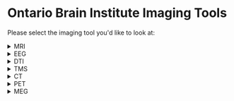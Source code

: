 # Ontario Brain Institute Imaging Tools

Please select the imaging tool you'd like to look at:

    
    
<details>
<summary>MRI</summary> 
    &nbsp  
    <blockquote><details><summary> Data Collection Pipelines</summary>
MRI data is collected and processed in the MRI scanner before undergoing data curation.
</details></blockquote>

<blockquote><details><summary> Data Curation and Processing Pipelines</summary>
&nbsp 
    
| Tool/Pipeline | Description | Requirements | Compute Location | Research Area(s) |
| ---------------- | ----------- | --------------------------- | ----------- | ---------|
| Naming convention pipeline | Pipeline that re-names data to be more easily processed on SPReD.<details><summary>License</summary>Creative Commons Attribution 3.0</details> | N/A | [Brain-CODE](https://www.braincode.ca/) | Cerebral Palsy, Depression, Epilepsy, Neurodegeneration, Neurodevelopment |
| Scan Aquisition Pipeline | Pipeline that checks to see if there's a scan acquisition protocol which outlines specific criteria for scans.<details><summary>License</summary>Creative Commons Attribution 3.0</details> | N/A |[Brain-CODE](https://www.braincode.ca/) | Cerebral Palsy, Depression, Epilepsy, Neurodegeneration, Neurodevelopment |
| [fBIRN](https://www.nitrc.org/projects/fbirn/) | Quality control for any changes in function in fMRI. Stores data in HTML file. Used for non-human/phantom data. <details><summary>License</summary>BSD and BIRN</details> | N/A | At the lab | Cerebral Palsy, Depression, Epilepsy, Neurodegeneration, Neurodevelopment |
| [MRIQC](https://github.com/nipreps/mriqc/tree/c57059ee82c2bf07d188dbb588407a41116a1a61) | Program run on human brain scans and structural scans to provide summary variables. Is used to track outliers and indicate any potential problems in MRI function. Stores data in sessions on SPReD. Designed originally to handle large datasets.<details><summary>License</summary>3-clause BSD</details> <details><summary>Tool Citation(s) </summary>    Esteban O, Birman D, Schaer M, Koyejo OO, Poldrack RA, Gorgolewski KJ; MRIQC: Advancing the Automatic Prediction of Image Quality in MRI from Unseen Sites; PLOS ONE 12(9):e0184661; doi:[10.1371/journal.pone.0184661](https://journals.plos.org/plosone/article?id=10.1371/journal.pone.0184661).</details> <details><summary>Relevant Publications</summary>[Esteban et al., 2017](https://doi.org/10.1101/216671), [Esteban et al.,2018](https://doi.org/10.1007/978-3-030-01364-6_21), [Sánchez et al., 2021]( https://doi.org/10.1101/2021.02.01.428681), [Provins et al., 2022](https://doi.org/10.31219/osf.io/8mcyz), [Reguig et al., 2022](https://doi.org/10.48550/arXiv.2205.15898)</details> | Large size CPU, ~1 GB of memory/task |  &emsp;&emsp;&emsp;&emsp; [Brain-CODE](https://www.braincode.ca/) &nbsp;&nbsp;&nbsp;&nbsp;&nbsp;&nbsp;&nbsp;&nbsp;&nbsp;&nbsp;&nbsp;&nbsp;&nbsp;&nbsp;&nbsp;&nbsp; | Depression, Neurodegeneration |
| [ANT](http://stnava.github.io/ANTs/) | Pipeline for registration to a template image (normalization). <details><summary>License</summary>Apache Version 2.0 </details> <details><summary>Tool Citation(s) </summary>Tustison, N. J., Cook, P. A., Klein, A., Song, G., Das, S. R., Duda, J. T., Kandel, B. M., van Strien, N., Stone, J. R., Gee, J. C., &amp; Avants, B. B. (2014). Large-scale evaluation of ants and freesurfer cortical thickness measurements. NeuroImage, 99, 166–179. [https://doi.org/10.1016/j.neuroimage.2014.05.044](https://www.sciencedirect.com/science/article/pii/S1053811914004091?via%3Dihub) </details> <details><summary>Relevant Publications</summary>[Walimuni et al., 2011](https://doi.org/10.1016/j.compbiomed.2010.10.009), [Sanchez et al., 2012]( https://doi.org/10.1080/87565641.2012.688900), [Hart et al., 2017](https://doi.org/10.1016/j.nicl.2017.04.026), [Wang et al., 2017]( https://www.frontiersin.org/articles/10.3389/fninf.2017.00017), [Birchfield et al., 2022](https://doi.org/10.48550/arXiv.2204.03576) </details> | N/A | [Brain-CODE](https://www.braincode.ca/) | Depression, Neurodegeneration |
| [Free Surfer - recon-all function](https://surfer.nmr.mgh.harvard.edu/fswiki/recon-all) | Function that conduct measurements of volumetric/thickness in all brain regions and looks at volume of grey matter, white matter, CSF in the brain. Takes 20 minutes per session. All results stored in session. <details><summary>License</summary>GNU General Public License Version 2.0 </details> <details><summary>Tool Citation(s) </summary> Citation will depend on what the recon-all function was used for. Citation information can be found [here](https://surfer.nmr.mgh.harvard.edu/fswiki/FreeSurferMethodsCitation).</details> <details><summary>Relevant Publications</summary> [Keller et al., 2012](https://doi.org/10.1007/s12021-012-9147-0), [Ellis et al., 2016](https://doi.org/10.1186/s13742-016-0147-0-o), [Muschelli et al., 2018](https://doi.org/10.12688/f1000research.14361.1), [Wu et al., 2018](https://doi.org/10.1002/hbm.24213), [Hou et al., 2020](https://doi.org/10.1371/journal.pone.0230754) </details>| Linux/OSX Operating Systems, 2GHz or faster processor, >4GB RAM, 3D Graphics Card with accelerated OpenGL drivers  | Frontenac | Depression, Neurodegeneration |
| Scan Rating Service with notification | Service which notifies researcher to rate the scan. Once done for each scan, a report is generated with the ratings of all scans. All metadata is compared against a set of known parameters and deviations are flagged. <details><summary>License</summary>Creative Commons Attribution 3.0</details> | N/A | [Brain-CODE](https://www.braincode.ca/) | Depression, Neurodegeneration |
| [OPPNI Pipeline](https://github.com/strotherlab/oppni) | Pipeline used for fMRI pre-processing. <details><summary>License</summary>GNU General Public License Version 3.0</details> <details><summary>Tool Citation(s) </summary> Strother SC, Anderson J, Hansen LK, Kjems U, Kustra R et al. (2002): The Quantitative Evaluation of Functional Neuroimaging Experiments: The NPAIRS Data Analysis Framework. NeuroImage 15:747–771 </details> <details><summary> Relevant Publications</summary>[Strother et al., 2002](https://doi.org/10.1006/nimg.2001.1034), [Karimpoor et al., 2017](https://www.frontiersin.org/articles/10.3389/fnhum.2017.00496), [Karimpoor et al., 2018](https://www.frontiersin.org/articles/10.3389/fnhum.2018.00030), [Theyers et al., 2021](https://www.frontiersin.org/articles/10.3389/fpsyt.2021.617997)</details> | Large size CPU | Frontenac | Depression, Neurodegeneration |
| [Freesurfer](https://surfer.nmr.mgh.harvard.edu/fswiki/FreeSurferBeginnersGuide) | Set of software tools for study of cortical and subcortical anatomy. Similar function to CIVET. <details><summary>License</summary>[Software License](https://surfer.nmr.mgh.harvard.edu/fswiki/FreeSurferSoftwareLicense)</details><details><summary>Tool Citation(s)</summary>Citation will depend on what the recon-all function was used for. Citation information can be found [here](https://surfer.nmr.mgh.harvard.edu/fswiki/FreeSurferMethodsCitation).</details><details><summary>Relevant Publications</summary>[Tae et al., 2008](https://doi.org/10.1007/s00234-008-0383-9), [Fischl, 2012](https://doi.org/10.1016/j.neuroimage.2012.01.021), [Gronenschild et al., 2012](https://doi.org/10.1371/journal.pone.0038234), [Wisse et al., 2014](https://www.frontiersin.org/articles/10.3389/fnagi.2014.00261)</details>| Linux/OSX Operating Systems, 2GHz or faster processor, >4GB RAM, 3D Graphics Card with accelerated OpenGL drivers | At the lab | Depression, Neurodevelopment |    
| [ICN](https://www.nitrc.org/projects/icn_atlas/) | Software that uses fMRI data to create a functional network. Was used by CAN-BIND researchers to isolates 10 different networks. <details><summary>License</summary>Creative Commons Attribution 4.0</details> <details><summary>Tool Citation(s) </summary> Kozák, L. R., van Graan, L. A., Chaudhary, U. J., Szabó, Á. G., &amp; Lemieux, L. (2017). ICN_Atlas: Automated description and quantification of functional MRI activation patterns in the framework of Intrinsic Connectivity Networks. NeuroImage, 163, 319–341. [https://doi.org/10.1016/j.neuroimage.2017.09.014](https://doi.org/10.1016/j.neuroimage.2017.09.014) </details> <details><summary>Relevant Publications</summary> [Bushov et al., 2020](https://doi.org/10.1016/j.procs.2020.02.121), [Bukhari-Parlakturk et al., 2021](https://doi.org/10.1101/2021.05.14.21257239), [Marstaller et al., 2021](https://doi.org/10.1002/hbm.25199), [Vaudano et al., 2021](https://doi.org/10.1007/s10548-021-00857-x), [Elin et al., 2022](https://doi.org/10.3389/fnhum.2022.791577) </details> | N/A | At the lab | Depression |
| [MIST Atlas](https://simexp.github.io/multiscale_dashboard/index.html) | Atlas that contains parcellation of MRI images. <details><summary>License</summary> atlas can be accessed on neurovalt, which has an MIT License</details> <details><summary>Tool Citation(s) </summary> Urchs, Sebastian; Armoza, Jonathan; Benhajali, Yassine; St-Aubin, Jolène; Orban, Pierre; Bellec, Pierre (2017): MIST: A multi-resolution parcellation of functional networks. figshare. Dataset. https://doi.org/10.6084/m9.figshare.5633638.v1  </details> <details><summary>Relevant Publications</summary>[Combrisson et al., 2019](https://www.frontiersin.org/articles/10.3389/fninf.2019.00014), [Urchs et al., 2019](https://doi.org/10.12688/mniopenres.12767.2), [Dadi et al., 2020](https://doi.org/10.1016/j.neuroimage.2020.117126), [Spisak et al., 2020](https://doi.org/10.1038/s41467-019-13785-z), [Nogovitsyn et al., 2022](https://www.sciencedirect.com/science/article/abs/pii/S0920996421005259)</details> | N/A | At the lab | Depression | 
| EPInorm | **seems to be an approach rather than a software/tool** Tool used for spatial normalization on both the resting state and task fMRI data <details><summary>License</summary></details> <details><summary>Tool Citation(s) </summary>  </details> <details><summary>Relevant Publications</summary> </details> | N/A | At the lab | Depression |
| [afni_refacer](https://github.com/PennLINC/afni_refacer) | MRI Defacing tool that uses a pre-defined mask aligned using AFNI 3dAllineate and an MNI template. <details><summary>License</summary>MIT License</details> <details><summary>Tool Citation(s) </summary> Cox RW. AFNI: Software for analysis and visualization of functional magnetic resonance neuroimages. Comput Biomed Res. (1996) 29:162–173. </details> <details><summary>Relevant Publications</summary>[Cox, 1996](https://doi.org/10.1006/cbmr.1996.0014), [Gießler et al., 2021](https://doi.org/10.1515/cdbme-2021-1028), [Theyers et al., 2021](https://www.frontiersin.org/articles/10.3389/fpsyt.2021.617997), [Rubbert et al., 2022](https://doi.org/10.1186/s13244-022-01195-7)</details> | N/A | At the lab | Depression |   
| [deepdefacer](https://pypi.org/project/deepdefacer/) | MRI Defacing tool that utilizes a pre=defined model of facial probabilities to calculate the probabilities of facial features within a region. These probabilities are then used to create a binary mask that is used to remove facial features. <details><summary>License</summary>MIT License</details> <details><summary>Tool Citation(s) </summary> Khazane A, Hoachuck J, Gorgolewski KJ, Poldrack RA. DeepDefacer: automatic removal of facial features from MR scans via U-net image segmentation. arXiv. (2019). </details> <details><summary>Relevant Publications</summary> [Gießler et al., 2021](https://doi.org/10.1515/cdbme-2021-1028), [Theyers et al., 2021](https://www.frontiersin.org/articles/10.3389/fpsyt.2021.617997), [Khazane et al., 2022](http://arxiv.org/abs/2205.15536)</details> | N/A | At the lab | Depression |
| [mri_deface](https://surfer.nmr.mgh.harvard.edu/fswiki/mri_deface)  | MRI Defacing tool that assigns the probability of a voxen being either a face or a brain and removes voxels that have a non-zero probability of being a face but zero probability of being a brain. <details><summary>License</summary>[Software License](https://surfer.nmr.mgh.harvard.edu/fswiki/FreeSurferSoftwareLicense)</details> <details><summary>Tool Citation(s) </summary> Bischoff-Grethe A, Ozyurt IB, Busa E, Quinn BT, Fennema-Notestine C, Clark CP, et al. A technique for the deidentification of structural brain MR images. Hum Brain Mapp. (2007) 28:892–903. doi: 10.1002/hbm.20312 </details> <details><summary>Relevant Publications</summary> [Bischoff‐Grethe et al., 2007](https://doi.org/10.1002/hbm.20312), [Schwarz et al., 2020](https://doi.org/10.1002/alz.045157), [Buimer et al., 2021](https://doi.org/10.1002/hbm.25459), [Schwarz et al., 2021](https://doi.org/10.1016/j.neuroimage.2021.117845), [Theyers et al., 2021](https://www.frontiersin.org/articles/10.3389/fpsyt.2021.617997) </details> | [FreeSurfer](https://github.com/freesurfer/freesurfer) | At the lab | Depression |
| [mridefacer](https://github.com/mih/mridefacer) | MRI Defacing tool that skull strips input MRI scans and aligns the result with a pre-defined mask using FSL-FLIRT and a template T1 brain. The mask is then applied to the original mask to remove face and ear voxels. <details><summary>License</summary>MIT License</details> <details><summary>Tool Citation(s) </summary> In-text Citation: (https://github.com/mih/mridefacer) </details> <details><summary>Relevant Publications</summary>[Buimer et al., 2021](https://doi.org/10.1002/hbm.25459), [Herholz et al., 2021](https://doi.org/10.21105/joss.03169), [Theyers et al., 2021](https://www.frontiersin.org/articles/10.3389/fpsyt.2021.617997) </details> | [FSL](https://fsl.fmrib.ox.ac.uk/fsl/fslwiki/FSL) | At the lab | Depression |
| [pydeface](https://github.com/poldracklab/pydeface) | MRI Defacing tool that uses FSL-FLIRT to align the pre-defined mask and a template T1 structural scan to the input MRI scan and remove face voxels. <details><summary>License</summary>MIT License</details> <details><summary>Tool Citation(s) </summary> Gulban OF, Nielson D, Poldrack R, Lee J, Gorgolewski C, Vanessasaurus, Ghosh S. poldracklab/pydeface: v2.0.0 (Version v2.0.0). Zenodo. (2019). doi: 10.5281/zenodo/3524401 </details> <details><summary>Relevant Publications</summary> [Schwarz et al., 2020](https://doi.org/10.1002/alz.045157), [Theyers et al., 2021](https://www.frontiersin.org/articles/10.3389/fpsyt.2021.617997), [Bhalerao et al., 2022](https://doi.org/10.1016/j.neurad.2021.03.001), [Rubbert et al., 2022](https://doi.org/10.1186/s13244-022-01195-7), [Sahlsten et al., 2022](https://doi.org/10.1101/2022.01.22.22269695)</details> | [FSL](https://fsl.fmrib.ox.ac.uk/fsl/fslwiki/FSL), Python 3, [NumPy](https://numpy.org/), [NiBabel](https://nipy.org/nibabel/), [Nipype](https://nipype.readthedocs.io/en/latest/) | At the lab | Depression |   
| [quickshear](https://github.com/nipy/quickshear) | MRI Defacing tool that uses a previously created brain mask to draw a plane that divides the face and brain and removes all the voxels on the face side. <details><summary>License</summary>BSD 3 Clause License</details> <details><summary>Tool Citation(s) </summary> Schimke N, Kuehler M, Hale J. Preserving privacy in structural neuroimages. In: Li Y, editor. Data and Applications Security and Privacy XXV Lecture Notes in Computer Science. Berlin; Heidelberg: Springer (2011). p. 301–8. doi: 10.1007/978-3-642-22348-8_26 </details> <details><summary>Relevant Publications</summary> [Schimke & Hale, 2011](https://www.researchgate.net/profile/J-Hale/publication/262319696_Quickshear_defacing_for_neuroimages/links/570b97ee08aed09e917516b1/Quickshear-defacing-for-neuroimages.pdf), [de Sitter et al., 2020](https://doi.org/10.1007/s00330-019-06459-3), [Herholz et al., 2021](https://joss.theoj.org/papers/10.21105/joss.03169.pdf), [Theyers et al., 2021](https://www.frontiersin.org/articles/10.3389/fpsyt.2021.617997) </details> | N/A | At the lab | Depression |
| [ITK-SNAP](http://www.itksnap.org/pmwiki/pmwiki.php) |Tool aided by an overlay of the subject’s gray matter tissue probability map to perform voxel-wise segmentation <details><summary>License</summary>GNU General Public License</details> <details><summary>Tool Citation(s) </summary> Paul A. Yushkevich, Joseph Piven, Heather Cody Hazlett, Rachel Gimpel Smith, Sean Ho, James C. Gee, and Guido Gerig. User-guided 3D active contour segmentation of anatomical structures: Significantly improved efficiency and reliability. Neuroimage 2006 Jul 1;31(3):1116-28. </br><br> Authors also request to include the link to the ITK-SNAP website (http://www.itksnap.org/). </details> <details><summary>Relevant Publications</summary>[Yushkevich et al., 2006](https://doi.org/10.1016/j.neuroimage.2006.01.015), [Fedorov et al., 2012](https://doi.org/10.1016/j.mri.2012.05.001), [Gomes et al., 2020](https://doi.org/10.1007/s11282-019-00397-y), [Ngo et al., 2021](https://doi.org/10.3390/diagnostics11101890), [Suh et al., 2021](https://www.sciencedirect.com/science/article/pii/S0306453021002225?via%3Dihub) </details> | N/A | At the lab | Depression |
| [SPM12 - VBM-Segment tool](https://www.fil.ion.ucl.ac.uk/~john/misc/VBMclass10.pdf) | SPM Tool used to perform voxel-wise segmentation <details><summary>License</summary>GNU General Public License</details> <details><summary>Tool Citation(s) </summary> Statistical Parametric Mapping: The Analysis of Functional Brain Images—1st Edition. (n.d.). Retrieved August 8, 2022, from https://www.elsevier.com/books/statistical-parametric-mapping-the-analysis-of-functional-brain-images/penny/978-0-12-372560-8 </details> <details><summary>**Relevant Publications**</summary> </details> | [MATLAB](https://www.mathworks.com/products/matlab.html) | At the lab | Depression | 
| [OSIRIX](https://www.osirix-viewer.com/) | Software used for confirmation of de-identification of MRI data by EpLink researchers. <details><summary>License</summary>Perpetual License </details> <details><summary>Tool Citation(s) </summary> Rosset, A., Spadola, L., & Ratib, O. (2004). OsiriX: An Open-Source Software for Navigating in Multidimensional DICOM Images. Journal of Digital Imaging, 17(3), 205–216. https://doi.org/10.1007/s10278-004-1014-6 </details><details><summary>Relevant Publications</summary> [Ratib & Rosset, 2006](https://doi.org/10.1007/s11548-006-0056-2), [Vides Canas et al., 2007](https://doi.org/10.1109/IEMBS.2007.4352974), [Fortin & Battié, 2012](https://doi.org/10.2522/ptj.20110380), [Deora et al., 2020](https://doi.org/10.1016/j.wneu.2020.05.146) </details>| Only compatible on Mac Computers, >6 GB RAM | At the lab | Epilepsy |
| [MANGO](https://ric.uthscsa.edu/mango/mango.html) | Software used for confirmation of de-identification of MRI data by EpLink researchers. <details><summary>License</summary> Freeware License </details> <details><summary>Tool Citation(s) </summary> In-text citation:<br> Lancaster, Martinez; www.ric.uthscsa.edu/mango</details> <details><summary>Relevant Publications</summary> [Shih et al., 2011](https://doi.org/10.1038/jcbfm.2010.173), [Lancaster et al., 2012](https://www.frontiersin.org/articles/10.3389/fninf.2012.00023), [Dager et al., 2015](https://doi.org/10.1038/npp.2014.187), [Hassan et al., 2016](https://doi.org/10.1038/srep25295) </details> | N/A | At the lab | Epilepsy |
| [SABRE](https://sabre.brainlab.ca/docs/index.html#) | Pipeline used for the identification of volumetrics in lesion data for structural MRI images. <details><summary>License</summary>GNU General Public License Version 3.0</details> <details><summary>Tool Citation(s) </summary> Dade L.A., Gao F.Q., Kovacevic N., Roy P., Rockel C., O'Toole C.M., Lobaugh N.J., Feinstein A., Levine B., Black S.E.  (2004).  Semiautomatic brain region extraction: a method of parcellating brain regions from structural magnetic resonance images. Neuroimage, 22, 1492-502. </details> <details><summary>Relevant Publications</summary> [Dade et.al., 2004](https://doi.org/10.1016/j.neuroimage.2004.03.023), [Ramirez et.al., 2011](https://doi.org/10.1016/j.neuroimage.2010.09.013), [Ramirez et.al., 2013](https://doi.org/10.1007/s10548-012-0228-z), [Ramirez et.al., 2020](https://www.frontiersin.org/articles/10.3389/fneur.2020.00847) </details> | N/A | At the lab | Neurodegeneration |
| [Lesion Explorer](https://sabre.brainlab.ca/docs/processing/stage7.html#lesion-explorer-le) | Tool used for segmentation of regions of interest, automatic identification of white matter hyperintensities, and capturing of enlarged periventricular spaces in DTI data. <details><summary>License</summary>GNU General Public License Version 3.0</details> <details><summary>Tool Citation(s) </summary> Ramirez, J., Scott, C. J. M., McNeely, A. A., Berezuk, C., Gao, F., Szilagyi, G. M., & Black, S. E. (2014). Lesion Explorer: A Video-guided, Standardized Protocol for Accurate and Reliable MRI-derived Volumetrics in Alzheimer’s Disease and Normal Elderly. JoVE (Journal of Visualized Experiments), 86, e50887. https://doi.org/10.3791/50887 </br><br>Ramirez, J., Gibson, E., Quddus, A., Lobaugh, N. J., Feinstein, A., Levine, B., Scott, C. J. M., Levy-Cooperman, N., Gao, F. Q., & Black, S. E. (2011). Lesion Explorer: A comprehensive segmentation and parcellation package to obtain regional volumetrics for subcortical hyperintensities and intracranial tissue. NeuroImage, 54(2), 963–973. https://doi.org/10.1016/j.neuroimage.2010.09.013 </details><details><summary>Relevant Publications</summary> [Ramirez et al., 2011](https://doi.org/10.1016/j.neuroimage.2010.09.013), [Ramirez et al., 2013](https://doi.org/10.1007/s10548-012-0228-z), [Ramirez et al., 2014](https://doi.org/10.3233/JAD-132528), [Haddad et al., 2019](https://www.ncbi.nlm.nih.gov/pmc/articles/PMC6924651/) </details>| N/A | At the lab | Neurodegeneration |
| [FLEX](https://sabre.brainlab.ca/docs/processing/stage7.html#fuzzy-lesion-extractor-flex-coming-soon) (Coming soon!) | Tool used for segmentation of regions of interest and automatic identification of white matter hyperintensities in DTI data. <details><summary>License</summary>GNU General Public License Version 3.0</details> <details><summary>Tool Citation(s)</summary>Gibson E., Gao F., Black S.E., Lobaugh N.J.  (2010).  Automatic segmentation of white matter hyperintensities in the elderly using FLAIR images at 3T. Journal of Magnetic Resonance Imaging, 31, 1311-22.</details> <details><summary>Relevant Publications</summary> [Borghesani et al., 2013](https://doi.org/10.1016/j.neuropsychologia.2013.03.005), [Makedonov et al., 2013](https://doi.org/10.1371/journal.pone.0067652), [Huang et al., 2014](https://doi.org/10.1016/j.psyneuen.2013.09.027), [Haddad et al., 2019](https://doi.org/10.1371/journal.pone.0226715) </details> | N/A | At the lab | Neurodegeneration |
| [Sunnybrook Modified ITK-SNAP](https://github.com/sbips/itksnapsb) | Software that allows for editing and viewing of structural MRI data. <details><summary>License</summary>GNU General Public License Version 3.0</details> <details><summary>Tool Citation(s) </summary> Yushkevich, P. A., Piven, J., Hazlett, H. C., Smith, R. G., Ho, S., Gee, J. C., & Gerig, G. (2006). User-guided 3D active contour segmentation of anatomical structures: Significantly improved efficiency and reliability. NeuroImage, 31(3), 1116–1128. https://doi.org/10.1016/j.neuroimage.2006.01.015 </details> <details><summary>Relevant Publications</summary>[Yushkevich et al., 2006](https://doi.org/10.1016/j.neuroimage.2006.01.015), [Ramirez et al., 2011](https://doi.org/10.1016/j.neuroimage.2010.09.013), [Lam et al., 2018](https://doi.org/10.1016/j.jns.2017.11.007), [Ramirez et al., 2020](https://www.frontiersin.org/articles/10.3389/fneur.2020.00847)</details> | N/A | At the lab | Neurodegeneration |
| [ANALYZE Software](https://analyzedirect.com) | Software used for manual editing and checking procedures of structural MRI data. <details><summary>License</summary>Commercial License</details> <details><summary>Relevant Publications</summary> [Dade et.al., 2004](https://www.sciencedirect.com/science/article/pii/S1053811904001612?casa_token=LM8jd4F76UIAAAAA:MaSU1U3Hq636IU-0u1ASeyhpNFNmolFRc51fH9tSOUvwsjPvDe-JZhEgpMLY_n7oZgMYnRz1uvI), [Gibson et.al., 2010](https://onlinelibrary.wiley.com/doi/full/10.1002/jmri.22004), [Nestor et.al., 2012](https://www.sciencedirect.com/science/article/pii/S1053811912010853?casa_token=jPNTFVIQswoAAAAA:C9rVpy4jd0rnP1CtIQxNK-0BHaixLJ-NB-q5BubDvcjLkWWG4BCYnxpLmsEPlts503Z-opFHgfo), [Ramirez et.al., 201](https://content.iospress.com/articles/journal-of-alzheimers-disease/jad132528)5 </details> | N/A | At the lab | Neurodegeneration |
| [FSL - FLIRT](https://fsl.fmrib.ox.ac.uk/fsl/fslwiki/FLIRT) | Tool that is used for intra and inter modal brain image registration. <details><summary>License</summary> Oxford License</details> <details><summary>Tool Citation(s) </summary> M. Jenkinson and S.M. Smith. A global optimisation method for robust affine registration of brain images. Medical Image Analysis, 5(2):143-156, 2001.</br> <br>M. Jenkinson, P.R. Bannister, J.M. Brady, and S.M. Smith. Improved optimisation for the robust and accurate linear registration and motion correction of brain images. NeuroImage, 17(2):825-841, 2002.</br> <br>Greve, D.N. and Fischl, B. Accurate and robust brain image alignment using boundary-based registration. NeuroImage, 48(1):63-72, 2009. </br> </details> <details><summary>Relevant Publications</summary>[Jenkinson & Smith, 2001](https://doi.org/10.1016/s1361-8415(01)00036-6), [Smith et al., 2004](https://doi.org/10.1016/j.neuroimage.2004.07.051), [Lancaster et al., 2007](https://doi.org/10.1002/hbm.20345), [Ramirez et al., 2011](https://doi.org/10.1016/j.neuroimage.2010.09.013), [Jenkinson et al., 2012](https://doi.org/10.1016/j.neuroimage.2011.09.015), [Muschelli et al., 2015](https://www.ncbi.nlm.nih.gov/pmc/articles/PMC4911193/) </details> | >16 GB RAM, Swap space at least equal to GB of RAM, Disk space at least 10 times the size of data sets, FSL | At the lab | Neurodegeneration |
| [FSL - BET](https://fsl.fmrib.ox.ac.uk/fsl/fslwiki/BET) | Tool that is used to extract the intra-cranial volume for each subject by removal of the skull and infratentorial structures. <details><summary>License</summary> Oxford License </details> <details><summary>Tool Citation(s) </summary> S.M. Smith. Fast robust automated brain extraction. Human Brain Mapping, 17(3):143-155, November 2002. </br> <br>If skull and scalp surface extraction functions are also used, please also reference the following:</br> <br> M. Jenkinson, M. Pechaud, and S. Smith. BET2: MR-based estimation of brain, skull and scalp surfaces. In Eleventh Annual Meeting of the Organization for Human Brain Mapping, 2005. </details> <details><summary>Relevant Publications</summary> [Smith et al., 2004](https://doi.org/10.1016/j.neuroimage.2004.07.051), [Smith et al., 2006](https://doi.org/10.1016/j.neuroimage.2006.02.024), [Nestor et al., 2013](https://doi.org/10.1016/j.neuroimage.2012.10.081), [Cengiz et al., 2022](https://doi.org/10.1007/s10334-022-01030-6), [Diaz-Hurtado et al., 2022](https://doi.org/10.1007/s00234-022-03019-3) </details> | >16 GB RAM, Swap space at least equal to GB of RAM, Disk space at least 10 times the size of data sets, FSL | At the lab | Neurodegeneration |
| [N3 Software](https://github.com/BIC-MNI/N3) | Software that corrects for intensity nonuniformity in MRI data by using nonparametric nonuniform intensity normalization. <details><summary>License</summary> https://github.com/BIC-MNI/N3/blob/master/COPYING </details> <details><summary>Tool Citation(s) </summary> Sled JG, Zijdenbos AP, Evans AC. A nonparametric method for automatic correction of intensity nonuniformity in MRI data. IEEE Trans Med Imaging 1998;17:87–97. </details> <details><summary>Relevant Publications</summary> [Jones & Wong, 2002](https://doi.org/10.1117/12.467069), [Zhuge et al., 2009](https://doi.org/10.1016/j.compmedimag.2008.09.004), [Gibson et al., 2010](https://doi.org/10.1002/jmri.22004), [Tustison et al., 2010](https://doi.org/10.1109/TMI.2010.2046908), [Lin et al., 2011](https://doi.org/10.1118/1.3519869), [Larsen et al., 2014](https://doi.org/10.1007/978-3-319-12289-2_1) </details> | [MINC](https://www.mcgill.ca/bic/software/minc) and [netCDF](https://www.unidata.ucar.edu/software/netcdf/) packages, [Perl](https://www.perl.org/), [mni_perllib](https://packages.bic.mni.mcgill.ca/tgz/) library | At the lab | Neurodegeneration |
| [FSL - FAST](https://fsl.fmrib.ox.ac.uk/fsl/fslwiki/FAST?highlight=%28mfast%29) (Previously mfast) | Software used for bias correction and to correct intensity inhomogeneities present in MRI data. <details><summary>License</summary> Oxford License</details> <details><summary>Tool Citation(s) </summary> Zhang, Y. and Brady, M. and Smith, S. Segmentation of brain MR images through a hidden Markov random field model and the expectation-maximization algorithm. IEEE Trans Med Imag, 20(1):45-57, 2001. </details> <details><summary>Relevant Publications</summary> [Smith et al., 2004]( https://doi.org/10.1016/j.neuroimage.2004.07.051), [Gibson et al., 2010](https://doi.org/10.1002/jmri.22004), [Glasser et al., 2013](https://doi.org/10.1016/j.neuroimage.2013.04.127), [Droby et al., 2021](https://doi.org/10.1371/journal.pone.0254597) </details> | >16 GB RAM, Swap space at least equal to GB of RAM, Disk space at least 10 times the size of data sets, FSL | At the lab | Neurodegeneration |
| [SPM Software](https://www.fil.ion.ucl.ac.uk/spm/) | Collection of MATLAB functions and subroutines that uses a thresholded probabilistic white matter template to create a white matter mask. <details><summary>License</summary>GNU General Public License Version 2.0</details> <details><summary>Tool Citation(s) </summary>Litvak, V., Mattout, J., Kiebel, S., Phillips, C., Henson, R., Kilner, J., Barnes, G., Oostenveld, R., Daunizeau, J., Flandin, G., Penny, W., & Friston, K. (2011). EEG and MEG Data Analysis in SPM8. Computational Intelligence and Neuroscience, 2011, e852961. https://doi.org/10.1155/2011/852961</details> <details><summary>Relevant Publications</summary> [Tzourio-Mazoyer et al., 2002](https://doi.org/10.1006/nimg.2001.0978), [Ashburner, 2009](https://doi.org/10.1016/j.mri.2009.01.006), [Gibson et al., 2010](https://doi.org/10.1002/jmri.22004), [Kazemi & Noorizadeh, 2014](https://pubmed.ncbi.nlm.nih.gov/25505764/) </details> | MATLAB | At the lab | Neurodegeneration |
| [Standards (Shiny) App](https://github.com/ondri-nibs/standards_app) | Performs standard checks on ONDRI data <details><summary>License</summary>GNU General Public License Version 3.1</details> | R, Rstudio | At the lab | Neurodegeneration| 
| [Data Preparation (Shiny) App](https://github.com/ondri-nibs/dataprep_app) | Prepares ONDRI data for outlier analysis. <details><summary>License</summary>GNU General Public License Version 3.0</details> | R, RStudio, [GSVD](https://github.com/derekbeaton/GSVD) and [ours](https://github.com/derekbeaton/OuRS) R Packages | At the lab | Neurodegeneration| 
| [Outliers (Shiny) App](https://github.com/ondri-nibs/outliers_app) | Performs outlier analyses on ONDRI data <details><summary>License</summary>GNU General Public License Version 3.2</details> | R, Rstudio | At the lab | Neurodegeneration | 
| [fMRIPrep](https://github.com/nipreps/fmriprep) | Preprocessing pipeline for task-based and resting-state functional MRI. <details><summary>License</summary>Apache Version 2.0</details><details><summary>Tool Citation(s)</summary> Esteban, O., Ciric, R., Finc, K., Blair, R. W., Markiewicz, C. J., Moodie, C. A., Kent, J. D., Goncalves, M., DuPre, E., Gomez, D. E. P., Ye, Z., Salo, T., Valabregue, R., Amlien, I. K., Liem, F., Jacoby, N., Stojić, H., Cieslak, M., Urchs, S., … Gorgolewski, K. J. (2020). Analysis of task-based functional MRI data preprocessed with fMRIPrep. Nature Protocols, 15(7), 2186–2202. https://doi.org/10.1038/s41596-020-0327-3 </br><br>Esteban, O., Markiewicz, C. J., Blair, R. W., Moodie, C. A., Isik, A. I., Erramuzpe, A., Kent, J. D., Goncalves, M., DuPre, E., Snyder, M., Oya, H., Ghosh, S. S., Wright, J., Durnez, J., Poldrack, R. A., & Gorgolewski, K. J. (2019). fMRIPrep: A robust preprocessing pipeline for functional MRI. Nature Methods, 16(1), 111–116. https://doi.org/10.1038/s41592-018-0235-4</details><details><summary>Relevant Publications</summary>[Ciric et al., 2018](https://doi.org/10.1038/s41596-018-0065-y), [Esteban et al., 2019](https://doi.org/10.1038/s41592-018-0235-4), [Nastase et al., 2019](https://doi.org/10.1093/scan/nsz037), [Botvinik-Nezer et al., 2020](https://doi.org/10.1038/s41586-020-2314-9), [Esteban et al., 2020](https://doi.org/10.1038/s41596-020-0327-3)</details> | N/A | At the lab | Neurodevelopment |
| [Bpipe](https://github.com/ssadedin/bpipe/) | Preprocessing pipeline (masking, image registration, etc). Needed for CIVET/MAGeT/Freesurfer.  <details><summary>License</summary>New BSD License</details><details><summary>Tool Citation(s)</summary>Sadedin S, Pope B & Oshlack A, Bpipe: A Tool for Running and Managing Bioinformatics Pipelines, Bioinformatics</details> <details><summary>Relevant Publications</summary>[Köster & Rahmann, 2012](https://doi.org/10.1093/bioinformatics/bts480), [Leipzig, 2017](https://doi.org/10.1093/bib/bbw020), [Germann et al., 2020](https://doi.org/10.1016/j.bpsc.2020.01.004), [Neudorfer et al., 2020](https://doi.org/10.1038/s41597-020-00644-6)</details> | N/A | At the lab | Neurodevelopment |
| [CIVET](http://www.bic.mni.mcgill.ca/ServicesSoftware/CIVET-2-1-0-Table-of-Contents) | Cortical morphometry pipeline that uses deformable models to fit and measure the human cortex. Similar function to Freesurfer. <details><summary>License</summary>https://github.com/aces/CIVET/blob/master/COPYING</details><details><summary>Tool Citation(s)</summary>Y. Ad-Dab'bagh et al., "The CIVET image-processing environment: A fully automated comprehensive pipeline for anatomical neuroimaging research", in "Proceedings of the 12th Annual Meeting of the Organization for Human Brain Mapping", M. Corbetta, ed. (Florence, Italy, NeuroImage), 2006</details><details><summary>Relevant Publications</summary>[Ad-Dab'bagh et al., 2006](https://www.bic.mni.mcgill.ca/users/yaddab/Yasser-HBM2006-Poster.pdf), [Bermudez et al., 2009](https://doi.org/10.1093/cercor/bhn196), [Gong et al., 2009](https://doi.org/10.1523/JNEUROSCI.2308-09.2009), [Seminowicz et al., 2011](https://doi.org/10.1523/JNEUROSCI.5280-10.2011)</details> | N/A | At the lab | Neurodevelopment |
| [MAGeT](https://github.com/CobraLab/MAGeTbrain) | General purpose segmentation pipeline that does automatic template generation for multi-atlas segmentation. <details><summary>License</summary>[Academic Public License](https://github.com/CoBrALab/MAGeTbrain/blob/simplified-labelmask/LICENSE)</details><details><summary>Tool Citation(s)</summary>Pipitone J, Park MT, Winterburn J, et al. Multi-atlas segmentation of the whole hippocampus and subfields using multiple automatically generated templates. Neuroimage. 2014<br></br> M Mallar Chakravarty, Patrick Steadman, Matthijs C van Eede, Rebecca D Calcott, Victoria Gu, Philip Shaw, Armin Raznahan, D Louis Collins, and Jason P Lerch. Performing label-fusion-based segmentation using multiple automatically generated templates. Hum Brain Mapp, 34(10):2635–54, October 2013. (doi:10.1002/hbm.22092)</details> <details><summary>Relevant Publications</summary>[Chakravarty et al., 2012](https://doi.org/10.1002/hbm.22092), [Park et al., 2014](https://doi.org/10.1016/j.neuroimage.2014.03.037), [Pipitone et al., 2014](https://doi.org/10.1016/j.neuroimage.2014.04.054), [Guo et al., 2015](https://doi.org/10.1016/j.nicl.2015.07.019)</details>| Python 3, [ANTs](http://stnava.github.io/ANTs/) (with MINC enabled), [minc-toolkit-v2](https://en.wikibooks.org/wiki/MINC/Introduction), [pyminc](https://github.com/Mouse-Imaging-Centre/pyminc), [minc-stuffs](https://github.com/Mouse-Imaging-Centre/minc-stuffs), [qbatch](https://github.com/pipitone/qbatch) (for cluster integration), [gnu-parallel](https://www.gnu.org/software/parallel/) | At the lab | Neurodevelopment |
| [Pydpiper](https://github.com/Mouse-Imaging-Centre/pydpiper) | Neuroimaging registration toolkit written in Python. <details><summary>License</summary>[Modified BSD License](https://github.com/Mouse-Imaging-Centre/pydpiper/blob/main/LICENSE)</details><details><summary>Tool Citation(s)</summary>Friedel, M., van Eede, M. C., Pipitone, J., Chakravarty, M. M., & Lerch, J. P. (2014). Pydpiper: A flexible toolkit for constructing novel registration pipelines. Frontiers in Neuroinformatics, 8. https://www.frontiersin.org/articles/10.3389/fninf.2014.00067 </details><details><summary>Relevant Publications</summary>[Friedel et al., 2014](https://www.frontiersin.org/articles/10.3389/fninf.2014.00067), [van der Plas et al., 2017](https://doi.org/10.1002/brb3.621), [Qiu et al., 2018](https://doi.org/10.1038/s41467-018-04921-2), [Yee et al., 2018](https://doi.org/10.1016/j.neuroimage.2018.05.028)</details>| N/A | At the lab | Neurodevelopment |
| [Minc-toolkit2](https://github.com/BIC-MNI/minc-toolkit-v2) | Set of software tools for advanced image processing, pipelining, statistical analysis, and visualization. <details><summary>License</summary>GNU General Public License Version 3.0 </details><details><summary>Tool Citation(s)</summary>MINC Toolkit. McConnell Brain Imaging Centre. Available at: http://www.bic.mni.mcgill.ca/ServicesSoftware/MINC. Accessed August 4, 2022.</details><details><summary>Relevant Publications</summary>[Xiao et al., 2017](https://doi.org/10.1002/mp.12268), [Zukotynski et al., 2020](https://doi.org/10.1097/RLU.0000000000003043), [Gaj et al., 2021](https://doi.org/10.1371/journal.pone.0255939), [Zeineldin et al., 2021](https://doi.org/10.1007/978-3-030-87589-3_60)</details>| N/A | At the lab | Neurodevelopment |

</details></blockquote>



<blockquote><details><summary>Data Analysis Pipeline</summary>
&nbsp

| Tool/Pipeline | Description | Requirements | Compute Location | Research Program(s) |
| ---------------- | ----------- | --------------------------- | ----------- | ---------|
| [MATLAB](https://www.mathworks.com/products/matlab.html) | Used for data visualization for structural MRI data | N/A | At the lab | Depression, Neurodegeneration |
| [Nilearn](https://nilearn.github.io/stable/index.html) | Python package that uses statistical and machine-learning tools to perform analyses on brain volumes such as feature parcellation, automated anatomical labeling (AAL), and connectivity estimation. <details><summary>License</summary>New BSD License </details><details><summary>Tool Citation(s)</summary>Abraham, A., Pedregosa, F., Eickenberg, M., Gervais, P., Mueller, A., Kossaifi, J., Gramfort, A., Thirion, B., & Varoquaux, G. (2014). Machine learning for neuroimaging with scikit-learn. Frontiers in Neuroinformatics, 8. https://www.frontiersin.org/articles/10.3389/fninf.2014.00014</details> <details><summary>Relevant Publications</summary>[Abraham et al., 2014](https://www.frontiersin.org/articles/10.3389/fninf.2014.00014), [J. Huntenburg et al., 2017](https://doi.org/10.3897/rio.3.e12342), [J. M. Huntenburg et al., 2018](https://doi.org/10.1093/gigascience/giy082), [Harris et al., 2022](https://doi.org/10.1016/j.nicl.2022.103120)</details> | [matplotlib](https://matplotlib.org/) | At the lab | Depression |
| [Scikit-learn](https://github.com/scikit-learn/scikit-learn) | Python package for machine learning that can be used to conduct correlations, partial correlations, tangents, logistic regression, gradient boosted decision trees (GBDT), random forest models, and Stochastic gradient descent (SGD) models. <details><summary>License</summary>BSD 3-Clause License </details><details><summary>Tool Citation(s)</summary>Pedregosa, F., Varoquaux, G., Gramfort, A., Michel, V., Thirion, B., Grisel, O., Blondel, M., Prettenhofer, P., Weiss, R., Dubourg, V., Vanderplas, J., Passos, A., Cournapeau, D., Brucher, M., Perrot, M., & Duchesnay, É. (2011). Scikit-learn: Machine Learning in Python. Journal of Machine Learning Research, 12(85), 2825–2830. </details><details><summary>Relevant Publications</summary>[Pedregosa et al., 2011](https://www.jmlr.org/papers/volume12/pedregosa11a/pedregosa11a.pdf?ref=https://githubhelp.com), [Abraham et al., 2014](https://www.frontiersin.org/articles/10.3389/fninf.2014.00014), [Notter et al., 2019](https://doi.org/10.21105/joss.01257), [Wang et al., 2020](https://doi.org/10.1007/s00330-020-06768-y), [Nunez et al., 2021](https://journals.plos.org/plosone/article?id=10.1371/journal.pone.0253023), [Nogovitsyn et al., 2022](https://www.sciencedirect.com/science/article/abs/pii/S0920996421005259), </details> | Python (>= 3.8), [NumPy](https://numpy.org/), [SciPy](https://scipy.org/), [joblib](https://pypi.org/project/joblib/#downloads), [threadpoolctl](https://pypi.org/project/threadpoolctl/) | At the lab | Depression | 
| [MATLAB - PLS Toolbox](https://www.mathworks.com/products/connections/product_detail/pls-toolbox.html) | MATLAB toolbox that is used to conduct statistical analysis of functional connectivity on fMRI data. <details><summary>License</summary>Software License</details><details><summary>Tool Citation(s)</summary>Wise, B. M.; Gallagher, N. B.; Bro, R.; Shaver, J.. M.; Windig, W.; Koch, S. R.PLS_Toolbox 4.0 for use with MATLAB, 2006.</details> <details><summary>Relevant Publications</summary>[Wise et al., 2006](http://mitr.p.lodz.pl/raman/jsurmacki/pliki/zajecia/LMDiT/cw3/LMDiT_PLS_Manual_4.pdf) , [De Gussem et al., 2009](https://doi.org/10.1016/j.chemolab.2008.08.003), [van der Wijk et al., 2022](https://doi.org/10.1093/cercor/bhab286)</details>| N/A | At the lab | Depression |  
| [Fieldtrip - automated anatomical labeling (AAL) atlas](https://www.fieldtriptoolbox.org/template/atlas/#the-aal-atlas) | Atlas used for MRI spatial pattern analysis. <details><summary>License</summary>GNU General Public License Version 3.0 </details><details><summary>Tool Citation(s)</summary>N. Tzourio-Mazoyer, B. Landeau, D. Papathanassiou, F. Crivello, O. Etard, N. Delcroix, B. Mazoyer, and M. Joliot. Automated Anatomical Labeling of Activations in SPM Using a Macroscopic Anatomical Parcellation of the MNI MRI Single-Subject Brain. NeuroImage 2002. 15:273-289. </details> <details><summary>Relevant Publications</summary>[Popov et al., 2018](https://www.frontiersin.org/articles/10.3389/fnins.2018.00711), [Stolk et al., 2018](https://doi.org/10.1038/s41596-018-0009-6), [Sorrentino, Rucco, et al., 2021](https://doi.org/10.1038/s41598-021-83425-4), [Sorrentino, Seguin, et al., 2021](https://doi.org/10.7554/eLife.67400)</details> | N/A | At the lab | Depression |
| [MNI2TAL](https://bioimagesuiteweb.github.io/webapp/mni2tal.html) | Tool used for manual inspection of neuroimaging clusters. <details><summary>License</summary>GNU General Public License </details><details><summary>Tool Citation(s)</summary>Brett, M. (1999). MNI2TAL software. Retrived from: http://www.mrccbu.cam.ac.uk/Imaging/mnispace.html.</details> <details><summary>Relevant Publications</summary>[Brett et al., 2001](https://doi.org/10.1016/S1053-8119(01)91428-4), [Chau & McIntosh, 2005](https://doi.org/10.1016/j.neuroimage.2004.12.007), [Lancaster et al., 2007](https://doi.org/10.1002/hbm.20345), [Lacadie et al., 2008](https://doi.org/10.1016/j.neuroimage.2008.04.240)</details>| N/A | At the lab | Depression |
| [Statsmodels Python module](https://www.statsmodels.org/stable/index.html#) | Tool used for statistical analysis of MRI data. <details><summary>License</summary> Modified BSD 3-clause License </details><details><summary>Tool Citation(s)</summary>Seabold, Skipper, and Josef Perktold. “statsmodels: Econometric and statistical modeling with python.” Proceedings of the 9th Python in Science Conference. 2010.</details> <details><summary>Relevant Publications</summary>[Seabold & Perktold, 2010](https://doi.org/10.25080/Majora-92bf1922-011), [Potvin et al., 2019](https://www.frontiersin.org/articles/10.3389/fneur.2019.00726), [Suh et al., 2021](https://doi.org/10.1016/j.psyneuen.2021.105348)</details>| Python >= 3.7, [NumPy](https://numpy.org/), [SciPy](https://scipy.org/), [Pandas](https://pandas.pydata.org/), [Patsy](https://pypi.org/project/patsy/) | At the lab | Depression |
| [Pingouin Python package](https://pingouin-stats.org/) | Tool used for statistical analysis of MRI data. <details><summary>License</summary> GNU General Public License Version 3.0 </details><details><summary>Tool Citation(s)</summary>Vallat, R. (2018). Pingouin: statistics in Python. Journal of Open Source Software, 3(31), 1026, https://doi.org/10.21105/joss.01026</details> <details><summary>Relevant Publications</summary>[Vallat, 2018](https://doi.org/10.21105/joss.01026), [Suh et al., 2021](https://doi.org/10.1016/j.psyneuen.2021.105348)</details>| [NumPy](https://numpy.org/), [SciPy](https://scipy.org/), [Pandas](https://pandas.pydata.org/), [Pandas-flavor](https://pypi.org/project/pandas-flavor/), [Statsmodels](https://www.statsmodels.org/stable/index.html#), [Matplotlib](https://matplotlib.org/), [Seaborn](https://seaborn.pydata.org/), [Outdated](https://pypi.org/project/outdated/) Python packages | At the lab | Depression | 
| [RStudio](https://www.rstudio.com/) | Used for data visualization for structural MRI data | N/A | At the lab | Neurodegeneration |
| [SPSS](https://www.ibm.com/products/spss-statistics?utm_content=SRCWW&p1=Search&p4=43700050715561164&p5=e&gclid=EAIaIQobChMIt-eJ2_Wo-QIV2vvjBx1mQwE9EAAYASAAEgJ0vfD_BwE&gclsrc=aw.ds) | Used for testing of hypotheses by ONDRI resarchers | N/A | At the lab | Neurodegeneration |
| [Minc-toolkit2](https://github.com/BIC-MNI/minc-toolkit-v2) | Set of software tools for advanced image processing, pipelining, statistical analysis, and visualization. <details><summary>License</summary>GNU General Public License Version 3.0 </details><details><summary>Tool Citation(s)</summary>MINC Toolkit. McConnell Brain Imaging Centre. Available at: http://www.bic.mni.mcgill.ca/ServicesSoftware/MINC. Accessed August 4, 2022.</details><details><summary>Relevant Publications</summary>[Xiao et al., 2017](https://doi.org/10.1002/mp.12268), [Zukotynski et al., 2020](https://doi.org/10.1097/RLU.0000000000003043), [Gaj et al., 2021](https://doi.org/10.1371/journal.pone.0255939), [Zeineldin et al., 2021](https://doi.org/10.1007/978-3-030-87589-3_60)</details>| N/A | At the lab | Neurodevelopment |
| [FSL](https://fsl.fmrib.ox.ac.uk/fsl/fslwiki/FSL) | Library of analysis tools for fMRI, MRI, and DTI brain imaging data. <details><summary>License</summary> Oxford </details> <details><summary>Tool Citation(s)</summary>M.W. Woolrich, S. Jbabdi, B. Patenaude, M. Chappell, S. Makni, T. Behrens, C. Beckmann, M. Jenkinson, S.M. Smith. Bayesian analysis of neuroimaging data in FSL. NeuroImage, 45:S173-86, 2009 </br><br> S.M. Smith, M. Jenkinson, M.W. Woolrich, C.F. Beckmann, T.E.J. Behrens, H. Johansen-Berg, P.R. Bannister, M. De Luca, I. Drobnjak, D.E. Flitney, R. Niazy, J. Saunders, J. Vickers, Y. Zhang, N. De Stefano, J.M. Brady, and P.M. Matthews. Advances in functional and structural MR image analysis and implementation as FSL. NeuroImage, 23(S1):208-19, 2004 </br><br> M. Jenkinson, C.F. Beckmann, T.E. Behrens, M.W. Woolrich, S.M. Smith. FSL. NeuroImage, 62:782-90, 2012</details> <details><summary>Relevant Publications</summary> [Smith et al., 2004](https://doi.org/10.1016/j.neuroimage.2004.07.051), [Woolrich et al., 2009](https://doi.org/10.1016/j.neuroimage.2008.10.055), [Jenkinson et al., 2012](https://doi.org/10.1016/j.neuroimage.2011.09.015), [Schoemaker et al., 2016](https://doi.org/10.1016/j.neuroimage.2016.01.038) </details>| N/A | At the lab | Neurodevelopment |
   
</blockquote></details>
</details>

<details>
<summary>EEG</summary>
&nbsp 
<blockquote><details><summary> Data Collection Pipelines</summary>
&nbsp 
    
| Tool/Pipeline | Description | Requirements | Compute Location | Research Program(s) |
| ---------------- | ----------- | --------------------------- | ----------- | ---------|
| [Natus NeuroWorks EEG](https://neuro.natus.com/products-services/natus-neuroworks-eeg-software) | Data collection platform for EEG in the lab <details><summary>License</summary> Proprietary </details> <details><summary>Tool Citation(s) </summary> Natus products & services. https://neuro.natus.com/products-services </details> <details><summary>Relevant Publications</summary>[Stacey et al., 2013](https://doi.org/10.1111/epi.12202), [McKay et al., 2019](https://doi.org/10.1097/WNP.0000000000000603), [Baldwin et al., 2021](https://doi.org/10.1177/15500594211063710), [Nayak & Nattanmai, 2021](https://doi.org/10.1016/j.eplepsyres.2021.106623) </details>| Mid-size CPU | At the lab | Epilepsy |
</details></blockquote>

<blockquote><details><summary> Data Curation and Processing Pipelines</summary>
&nbsp 
    
| Tool/Pipeline | Description | Requirements | Compute Location | Research Program(s) |
| ---------------- | ----------- | --------------------------- | ----------- | ---------|
| Naming convention pipeline | Pipeline that re-names data to be more easily processed on SPReD.<details><summary>License</summary>Creative Commons Attribution 3.0</details> | N/A | [Brain-CODE](https://www.braincode.ca/) | Depression, Epilepsy |
| [EEGLAB](https://sccn.ucsd.edu/eeglab/index.php) | Software that is used for the conversion of EEG data into EDF format and the normalization and standardization of EEG data. <details><summary>License</summary>MIT License </details> <details><summary>Tool Citation(s) </summary> Delorme, A., & Makeig, S. (2004). EEGLAB: An open source toolbox for analysis of single-trial EEG dynamics including independent component analysis. Journal of Neuroscience Methods, 134(1), 9–21. https://doi.org/10.1016/j.jneumeth.2003.10.009 </details> <details><summary>Relevant Publications</summary> [Delorme & Makeig, 2004](https://doi.org/10.1016/j.jneumeth.2003.10.009), [Makeig et al., 2004](https://doi.org/10.1016/j.tics.2004.03.008), [Delorme et al., 2007](https://doi.org/10.1016/j.neuroimage.2006.11.004), [Delorme et al., 2011](https://doi.org/10.1155/2011/130714), [Martínez-Cancino et al., 2021](https://doi.org/10.1016/j.neuroimage.2020.116778) </details>| MATLAB, > 8 GB and multi-core 64-bit processors recommended for large datasets | At the lab | Depression |
| [ERPEEG](https://github.com/EEGSignalProcessing/ERPEEG) | MATLAB app that is used for streamlined processing of ERP data <details><summary>License</summary> GNU General Public License Version 3.0 </details> <details><summary>Tool Citation(s) </summary> Farzan, F., Atluri, S., Frehlich, M., Dhami, P., Kleffner, K., Price, R., Lam, R. W., Frey, B. N., Milev, R., Ravindran, A., McAndrews, M. P., Wong, W., Blumberger, D., Daskalakis, Z. J., Vila-Rodriguez, F., Alonso, E., Brenner, C. A., Liotti, M., Dharsee, M., Kennedy, S. H. (2017). Standardization of electroencephalography for multi-site, multi-platform and multi-investigator studies: Insights from the canadian biomarker integration network in depression. Scientific Reports, 7, 7473. https://doi.org/10.1038/s41598-017-07613-x </details> <details><summary>Relevant Publications</summary>[ERPEEG Tutorial Document](http://www.tmseeg.com/wp-content/uploads/2018/03/ERPEEG-Tutorial-v2.0-March-2018.pdf) </details>| MATLAB, EEGLAB, FASTICA, tight_subplot.m | At the lab | Depression |
| [TMSEEG](http://www.tmseeg.com/) | Streamlined app that allows for EEG data collection during TMS application <details><summary>License</summary> GNU General Public License Version 3.0 </details> <details><summary>Tool Citation(s) </summary> Atluri, S., Frehlich, M., Mei, Y., Garcia Dominguez, L., Rogasch, N. C., Wong, W., Daskalakis, Z. J., & Farzan, F. (2016). TMSEEG: A MATLAB-Based Graphical User Interface for Processing Electrophysiological Signals during Transcranial Magnetic Stimulation. Frontiers in Neural Circuits, 10. https://www.frontiersin.org/articles/10.3389/fncir.2016.00078 </details> <details><summary>Relevant Publications</summary> [Atluri et al., 2016](https://www.frontiersin.org/articles/10.3389/fncir.2016.00078), [Farzan et al., 2017](https://doi.org/10.1038/s41598-017-07613-x), [Tremblay et al., 2019](https://doi.org/10.1016/j.clinph.2019.01.001), [Dhami et al., 2020](https://doi.org/10.1093/cercor/bhaa004), [Bertazzoli et al., 2021](https://doi.org/10.1016/j.neuroimage.2021.118272) </details> | MATLAB, EEGLAB, FASTICA, tight_subplot.m | At the lab | Depression |
| [DATA2BIDS](https://github.com/SIMEXP/Data2Bids) | Software that assists in the acquisition of EEG data and the conversion of EEG data to EDF format and packaging to BIDS format. <details><summary>License</summary> MIT License </details> <details><summary>Tool Citation(s) </summary> Oostenveld, R., Fries, P., Maris, E., & Schoffelen, J.-M. (2010). FieldTrip: Open Source Software for Advanced Analysis of MEG, EEG, and Invasive Electrophysiological Data. Computational Intelligence and Neuroscience, 2011, e156869. https://doi.org/10.1155/2011/156869 </details> <details><summary>Relevant Publications</summary>[Oostenveld et al., 2010](https://doi.org/10.1155/2011/156869), [Holdgraf et al., 2019](https://doi.org/10.1038/s41597-019-0105-7), [Pernet et al., 2019](https://doi.org/10.1038/s41597-019-0104-8), [Schoffelen et al., 2019](https://doi.org/10.1038/s41597-019-0020-y), [Vaghari et al., 2022](https://doi.org/10.1016/j.neuroimage.2022.119344) </details> | [BIDS Validator](https://github.com/bids-standard/bids-validator), [nibabel](https://nipy.org/nibabel/), [numpy](https://numpy.org/) | [Brain-CODE](https://www.braincode.ca/) | Epilepsy |

</details></blockquote>

<blockquote><details><summary> Data Analysis Pipelines</summary></details></blockquote>
    
</details>

<details>
<summary>DTI</summary>
&nbsp 
<blockquote><details><summary> Data Collection Pipelines</summary>
&nbsp
DTI data is collected and processed in the DTI machine before undergoing data curation and processing.
</details></blockquote>
  
<blockquote><details><summary> Data Curation and Processing Pipelines</summary>
&nbsp
    
| Tool/Pipeline | Description | Requirements | Compute Location | Research Program(s) |
| ---------------- | ----------- | --------------------------- | ----------- | ---------|
| [SABRE](https://sabre.brainlab.ca/docs/index.html#) | Pipeline used for segmentation of regions of interest in DTI data. <details><summary>License</summary>GNU General Public License Version 3.0</details> <details><summary>Tool Citation(s) </summary> Dade L.A., Gao F.Q., Kovacevic N., Roy P., Rockel C., O'Toole C.M., Lobaugh N.J., Feinstein A., Levine B., Black S.E.  (2004).  Semiautomatic brain region extraction: a method of parcellating brain regions from structural magnetic resonance images. Neuroimage, 22, 1492-502. </details> <details><summary>Relevant Publications</summary> [Dade et.al., 2004](https://doi.org/10.1016/j.neuroimage.2004.03.023), [Ramirez et.al., 2011](https://doi.org/10.1016/j.neuroimage.2010.09.013), [Ramirez et.al., 2013](https://doi.org/10.1007/s10548-012-0228-z), [Ramirez et.al., 2020](https://www.frontiersin.org/articles/10.3389/fneur.2020.00847) </details> | N/A | At the lab | Neurodegeneration |
| [Lesion Explorer](https://sabre.brainlab.ca/docs/processing/stage7.html#lesion-explorer-le) | Tool used for segmentation of regions of interest, automatic identification of white matter hyperintensities, and capturing of enlarged periventricular spaces in DTI data. <details><summary>License</summary>GNU General Public License Version 3.0</details> <details><summary>Tool Citation(s) </summary> Ramirez, J., Scott, C. J. M., McNeely, A. A., Berezuk, C., Gao, F., Szilagyi, G. M., & Black, S. E. (2014). Lesion Explorer: A Video-guided, Standardized Protocol for Accurate and Reliable MRI-derived Volumetrics in Alzheimer’s Disease and Normal Elderly. JoVE (Journal of Visualized Experiments), 86, e50887. https://doi.org/10.3791/50887 </br><br>Ramirez, J., Gibson, E., Quddus, A., Lobaugh, N. J., Feinstein, A., Levine, B., Scott, C. J. M., Levy-Cooperman, N., Gao, F. Q., & Black, S. E. (2011). Lesion Explorer: A comprehensive segmentation and parcellation package to obtain regional volumetrics for subcortical hyperintensities and intracranial tissue. NeuroImage, 54(2), 963–973. https://doi.org/10.1016/j.neuroimage.2010.09.013 </details><details><summary>Relevant Publications</summary> [Ramirez et al., 2011](https://doi.org/10.1016/j.neuroimage.2010.09.013), [Ramirez et al., 2013](https://doi.org/10.1007/s10548-012-0228-z), [Ramirez et al., 2014](https://doi.org/10.3233/JAD-132528), [Haddad et al., 2019](https://www.ncbi.nlm.nih.gov/pmc/articles/PMC6924651/) </details>| N/A | At the lab | Neurodegeneration |
| [FLEX](https://sabre.brainlab.ca/docs/processing/stage7.html#fuzzy-lesion-extractor-flex-coming-soon) (Coming soon!) | Tool used for segmentation of regions of interest and automatic identification of white matter hyperintensities in DTI data. <details><summary>License</summary>GNU General Public License Version 3.0</details> <details><summary>Tool Citation(s)</summary>Gibson E., Gao F., Black S.E., Lobaugh N.J.  (2010).  Automatic segmentation of white matter hyperintensities in the elderly using FLAIR images at 3T. Journal of Magnetic Resonance Imaging, 31, 1311-22.</details> <details><summary>Relevant Publications</summary> [Borghesani et al., 2013](https://doi.org/10.1016/j.neuropsychologia.2013.03.005), [Makedonov et al., 2013](https://doi.org/10.1371/journal.pone.0067652), [Huang et al., 2014](https://doi.org/10.1016/j.psyneuen.2013.09.027), [Haddad et al., 2019](https://doi.org/10.1371/journal.pone.0226715) </details> | N/A | At the lab | Neurodegeneration |
| [FSL - FAST](https://fsl.fmrib.ox.ac.uk/fsl/fslwiki/FAST?highlight=%28mfast%29) (Previously mfast) | Software used for conduction of bias field correction in DTI data. <details><summary>License</summary> Oxford </details> <details><summary>Tool Citation(s) </summary> Zhang, Y. and Brady, M. and Smith, S. Segmentation of brain MR images through a hidden Markov random field model and the expectation-maximization algorithm. IEEE Trans Med Imag, 20(1):45-57, 2001. </details> <details><summary>Relevant Publications</summary> [Smith et al., 2004]( https://doi.org/10.1016/j.neuroimage.2004.07.051), [Gibson et al., 2010](https://doi.org/10.1002/jmri.22004), [Glasser et al., 2013](https://doi.org/10.1016/j.neuroimage.2013.04.127), [Droby et al., 2021](https://doi.org/10.1371/journal.pone.0254597) </details> | >16 GB RAM, Swap space at least equal to GB of RAM, Disk space at least 10 times the size of data sets, FSL | At the lab | Neurodegeneration |
| [3D Slicer - Rician LMMSE Image Filter Module](https://www.slicer.org/wiki/Modules:RicianLMMSEImageFilter-Documentation-3.6) | DTI data is moderately filtered to alleviate the effect of the Rician noise. Accepts NRRD format. <details><summary>License</summary>[BSD-style open source license](https://slicer.readthedocs.io/en/latest/user_guide/about.html#license)</details> <details><summary>Tool Citation(s)</summary>S. Aja-Fernandez, M. Niethammer, M. Kubicki, M. E. Shenton, and C.-F. Westin, “Restoration of DWI data using a Rician LMMSE estimator.,” IEEE Trans. Med. Imaging, vol. 27, no. 10, pp. 1389– 403, Oct. 2008, doi: 10.1109/TMI.2008.920609.</details> <details><summary>Relevant Publications</summary> [Froeling et al., 2012](https://doi.org/10.1002/jmri.23608), [Manjón et al., 2013](https://doi.org/10.1371/journal.pone.0073021), [Mohan et al., 2014](https://doi.org/10.1016/j.bspc.2013.10.007), [Haddad et al., 2019](https://doi.org/10.1371/journal.pone.0226715) </details>| > 4 GB memory, minimum OpenGL 3.2, discrete graphics card, GPU texture memory (VRAM) should be larger than your largest dataset, 3D Slicer. | At the lab | Neurodegeneration |    
| [DTIPrep](https://www.nitrc.org/projects/dtiprep/) | Takes output of Filter. Applied to DTI data to reject the diffusion volumes affected by various DWI artifacts and corrects the DTI data for eddy current and motion artifacts. <details><summary>License</summary>Apache Version 2.0</details>  <details><summary>Tool Citation(s)</summary>I. Oguz et al., “DTIPrep: quality control of diffusion-weighted images,” Front. Neuroinform., vol. 8, p. 4, 2014, doi: 10.3389/fninf.2014.00004.</details> <details><summary>Relevant Publications</summary> [Roalf et al., 2016](https://doi.org/10.1016/j.neuroimage.2015.10.068), [O’Donnell et al., 2017](https://doi.org/10.1016/j.nicl.2016.11.023), [Zhang et al., 2018](https://doi.org/10.1016/j.neuroimage.2018.06.027), [Haddad et al., 2019](https://doi.org/10.1371/journal.pone.0226715) </details>| N/A | At the lab | Neurodegeneration |
| [Camino - RESTORE algorithm](https://www.nitrc.org/projects/camino/) | Conducts robust tensorfitting to estimate voxelwise diffusion tensors from the DTI data using an iteratively reweighted least-square regression algorithm. Used to capture and remove outlier voxels from the tensor fitting. <details><summary>License</summary>Artistic License</details> <details><summary>Tool Citation(s)</summary>L.-C. Chang, D. K. Jones, and C. Pierpaoli, “RESTORE: Robust estimation of tensors by outlier rejection,” Magn. Reson. Med., vol. 53, no. 5, pp. 1088–1095, May 2005.</details> <details><summary>Relevant Publications</summary>[Chang et al., 2005](https://doi.org/10.1002/mrm.20426), [Cook et al., 2005](https://doi.org/10.54294/fgfrtv), [Jones et al., 2013](https://doi.org/10.1016/j.neuroimage.2012.06.081), [Soares et al., 2013](https://www.frontiersin.org/articles/10.3389/fnins.2013.00031), [Garyfallidis et al., 2014](https://www.frontiersin.org/articles/10.3389/fninf.2014.00008), [Haddad et al., 2019](https://doi.org/10.1371/journal.pone.0226715) </details>| N/A | At the lab | Neurodegeneration |
| [MATLAB](https://www.mathworks.com/campaigns/offers/matlab-toolbox-price-request.htmlgclid=Cj0KCQjw54iXBhCXARIsADWpsG9c133Siu49Rpp5lla8mCoXpliAalddr5nCzzGnNvDhs1Nf01hfrUEaAlAUEALw_wcB&ef_id=Cj0KCQjw54iXBhCXARIsADWpsG9c133Siu49Rpp5lla8mCoXpliAalddr5nCzzGnNvDhs1Nf01hfrUEaAlAUEALw_wcB:G:s&s_kwcid=AL!8664!3!606527715283!p!!g!!get%20matlab&s_eid=ppc_62715809977&q=get%20matlab) code | Voxel wise DTI metric check up, removing voxels with negative eigenvalues or with MD, AD, AND RD higher than 5.5 mm2/sec. | N/A | At the lab | Neurodegeneration |   
| [Data Preparation (Shiny) App](https://github.com/ondri-nibs/dataprep_app) | Prepares ONDRI data for outlier analysis. <details><summary>License</summary>GNU General Public License Version 3.0</details> | R, RStudio, [GSVD](https://github.com/derekbeaton/GSVD) and [ours](https://github.com/derekbeaton/OuRS) R Packages | At the lab | Neurodegeneration| 
| [Outliers (Shiny) App](https://github.com/ondri-nibs/outliers_app) | Performs outlier analyses on ONDRI data. <details><summary>License</summary>GNU General Public License Version 3.2</details> | R, Rstudio | At the lab | Neurodegeneration| 
| [QSIprep](https://github.com/PennLINC/qsiprep) | Preprocessing pipeline for diffusion MRI. <details><summary>License</summary>BSD-3-Clause License</details><details><summary>Tool Citation(s)</summary>Cieslak, M., Cook, P. A., He, X., Yeh, F.-C., Dhollander, T., Adebimpe, A., Aguirre, G. K., Bassett, D. S., Betzel, R. F., Bourque, J., Cabral, L. M., Davatzikos, C., Detre, J. A., Earl, E., Elliott, M. A., Fadnavis, S., Fair, D. A., Foran, W., Fotiadis, P., … Satterthwaite, T. D. (2021). QSIPrep: An integrative platform for preprocessing and reconstructing diffusion MRI data. Nature Methods, 18(7), 775–778. https://doi.org/10.1038/s41592-021-01185-5 </details> <details><summary>Relevant Publications</summary>[Cieslak et al., 2021](https://doi.org/10.1038/s41592-021-01185-5), [Kruper et al., 2021](https://doi.org/10.52294/e6198273-b8e3-4b63-babb-6e6b0da10669), [Teich et al., 2021](https://doi.org/10.1088/1367-2630/ac1286), [Tax et al., 2022](https://doi.org/10.1016/j.neuroimage.2021.118830)</details> | N/A | At the lab | Neurodevelopment |
    
</details></blockquote>

<blockquote><details><summary> Data Analysis Pipelines</summary>
&nbsp
    
| Tool/Pipeline | Description | Requirements | Compute Location | Research Program(s) |
| ---------------- | ----------- | --------------------------- | ----------- | ---------|
| [3D Slicer - DWIConverter Module](https://www.slicer.org/wiki/Documentation/Nightly/Modules/DWIConverter) | Converts data to NIFTI format. Converts the raw DTI data to NRRD format. Converts the quality controlled DTI data obtanined from DTIPrep in NRRD format to NIFTI format. <details><summary>License</summary>[BSD-style open source license](https://slicer.readthedocs.io/en/latest/user_guide/about.html#license)</details> <details><summary>Tool Citation(s)</summary>3D Slicer. [cited 02 Aug 2022]. https://www.slicer.org/ </br><br>Kikinis R, Pieper SD, Vosburgh KG. 3D Slicer: A Platform for Subject-Specific Image Analysis, Visualization, and Clinical Support. Intraoperative Imaging and Image-Guided Therapy. New York, NY: Springer New York; 2014. pp. 277–289. https://doi.org/10.1007/978-1-4614-7657-3_19</details> <details><summary>Relevant Publications</summary>[Kikinis et al., 2014](https://doi.org/10.1007/978-1-4614-7657-3_19),[ Young et al., 2017](https://www.frontiersin.org/articles/10.3389/fnins.2017.00029), [Janson & Butson, 2018](https://doi.org/10.3791/57292), [Haddad et al., 2019](https://doi.org/10.1371/journal.pone.0226715), [Zhang et al., 2019](https://doi.org/10.21595/chs.2019.20724) </details>| > 4 GB memory, minimum OpenGL 3.2, discrete graphics card, GPU texture memory (VRAM) should be larger than your largest dataset, 3D Slicer. | At the lab | Neurodegeneration |   
| [3D Slicer - Robust Brain Extraction (ROBEX) Module](https://www.slicer.org/wiki/Documentation/Nightly/Modules/ROBEXBrainExtraction) | Performs skull stripping. <details><summary>License</summary>[BSD-style open source license](https://slicer.readthedocs.io/en/latest/user_guide/about.html#license)</details> <details><summary>Tool Citation(s)</summary>3D Slicer. [cited 02 Aug 2022]. https://www.slicer.org/ </br><br>Iglesias JE, Liu CY, Thompson P, Tu Z: "Robust Brain Extraction Across Datasets and Comparison with Publicly Available Methods", IEEE Transactions on Medical Imaging, 30(9), 2011, 1617-1634.</details> <details><summary>Relevant Publications</summary> [Nir et al., 2013](https://doi.org/10.1016/j.nicl.2013.07.006), [Kleesiek et al., 2016](https://doi.org/10.1016/j.neuroimage.2016.01.024), [Baur et al., 2019](https://doi.org/10.1007/978-3-030-11723-8_16), [Haddad et al., 2019](https://doi.org/10.1371/journal.pone.0226715), [Isensee et al., 2019](https://doi.org/10.1002/hbm.24750) </details> | > 4 GB memory, minimum OpenGL 3.2, discrete graphics card, GPU texture memory (VRAM) should be larger than your largest dataset, 3D Slicer. | At the lab | Neurodegeneration | 
| [FSL - FLIRT](https://fsl.fmrib.ox.ac.uk/fsl/fslwiki/FLIRT) | Used for linear registration of DTI data to T1 images. <details><summary>License</summary> Oxford </details> <details><summary>Tool Citation(s) </summary> M. Jenkinson and S.M. Smith. A global optimisation method for robust affine registration of brain images. Medical Image Analysis, 5(2):143-156, 2001.</br> <br>M. Jenkinson, P.R. Bannister, J.M. Brady, and S.M. Smith. Improved optimisation for the robust and accurate linear registration and motion correction of brain images. NeuroImage, 17(2):825-841, 2002.</br> <br>Greve, D.N. and Fischl, B. Accurate and robust brain image alignment using boundary-based registration. NeuroImage, 48(1):63-72, 2009. </br> </details> <details><summary>Relevant Publications</summary>[Jenkinson & Smith, 2001](https://doi.org/10.1016/s1361-8415(01)00036-6), [Smith et al., 2004](https://doi.org/10.1016/j.neuroimage.2004.07.051), [Lancaster et al., 2007](https://doi.org/10.1002/hbm.20345), [Ramirez et al., 2011](https://doi.org/10.1016/j.neuroimage.2010.09.013), [Jenkinson et al., 2012](https://doi.org/10.1016/j.neuroimage.2011.09.015), [Muschelli et al., 2015](https://www.ncbi.nlm.nih.gov/pmc/articles/PMC4911193/), [Haddad et al., 2019](https://doi.org/10.1371/journal.pone.0226715) </details> | >16 GB RAM, Swap space at least equal to GB of RAM, Disk space at least 10 times the size of data sets, FSL | At the lab | Neurodegeneration | 
| [FSL - BBR](https://fsl.fmrib.ox.ac.uk/fsl/fslwiki/FLIRT_BBR)  | Used for further adjustments for linear registration to T1 mask. Used for linear registration of the b0 volume in the DTI data to the corresponding T1-weighted image. <details><summary>License</summary> Oxford </details> <details><summary>Tool Citation(s) </summary> Greve DN, Fischl B. Accurate and robust brain image alignment using boundary-based registration. Neuroimage. 2009 Oct 15;48(1):63-72. </details> <details><summary>Relevant Publications</summary> [Greve & Fischl, 2009](https://doi.org/10.1016/j.neuroimage.2009.06.060), [Glasser et al., 2013](https://doi.org/10.1016/j.neuroimage.2013.04.127), [Griffanti et al., 2014](https://doi.org/10.1016/j.neuroimage.2014.03.034), [Haddad et al., 2019](https://doi.org/10.1371/journal.pone.0226715) </details>| >16 GB RAM, Swap space at least equal to GB of RAM, Disk space at least 10 times the size of data sets, FSL | At the lab | Neurodegeneration |
| [FSL - BET2](https://fsl.fmrib.ox.ac.uk/fsl/fslwiki/BET/UserGuide) | Performs skull stripping on DTI data. <details><summary>License</summary> Oxford </details> <details><summary>Tool Citation(s) </summary> M. Jenkinson, M. Pechaud, and S. Smith. BET2: MR-based estimation of brain, skull and scalp surfaces. In Eleventh Annual Meeting of the Organization for Human Brain Mapping, 2005. </details> <details><summary>Relevant Publications</summary> [Smith et al., 2004](https://doi.org/10.1016/j.neuroimage.2004.07.051), [Smith et al., 2006](https://doi.org/10.1016/j.neuroimage.2006.02.024), [Nestor et al., 2013](https://doi.org/10.1016/j.neuroimage.2012.10.081), [Haddad et al., 2019](https://doi.org/10.1371/journal.pone.0226715), [Cengiz et al., 2022](https://doi.org/10.1007/s10334-022-01030-6), [Diaz-Hurtado et al., 2022](https://doi.org/10.1007/s00234-022-03019-3) </details>| >16 GB RAM, Swap space at least equal to GB of RAM, Disk space at least 10 times the size of data sets, FSL | At the lab | Neurodegeneration | 
| [FSL - FLIRT - applyxfm4D](https://fsl.fmrib.ox.ac.uk/fsl/fslwiki/FLIRT/UserGuide) | Applies the transformation obtained from the previous step (BBR) to all the gradient volumes in DTI data to transfer the DTI data to the native T1-weighted space. <details><summary>License</summary> Oxford </details> <details><summary>Tool Citation(s) </summary> M. Jenkinson and S.M. Smith. A global optimisation method for robust affine registration of brain images. Medical Image Analysis, 5(2):143-156, 2001.</br> <br>M. Jenkinson, P.R. Bannister, J.M. Brady, and S.M. Smith. Improved optimisation for the robust and accurate linear registration and motion correction of brain images. NeuroImage, 17(2):825-841, 2002.</br> <br>Greve, D.N. and Fischl, B. Accurate and robust brain image alignment using boundary-based registration. NeuroImage, 48(1):63-72, 2009. </br> </details> <details><summary>Relevant Publications</summary> [Losnegård et al., 2013](https://www.frontiersin.org/articles/10.3389/fninf.2013.00013), [Kumar et al., 2017](https://doi.org/10.1016/j.neuroimage.2017.06.083), [Gilbert et al., 2019](https://doi.org/10.1172/JCI123743), [Haddad et al., 2019](https://doi.org/10.1371/journal.pone.0226715) </details> | >16 GB RAM, Swap space at least equal to GB of RAM, Disk space at least 10 times the size of data sets, FSL | At the lab | Neurodegeneration |
| [ANTs - SyN Registration Algorithm](http://stnava.github.io/ANTs/) | Used for non-linear registration of the b=0 image in the DTI data to the T2-weighted image. Used to remove EPI artifacts. <details><summary>License</summary>Apache Version 2.0 </details> <details><summary>Tool Citation(s) </summary>B. B. Avants, C. L. Epstein, M. Grossman, and J. C. Gee, “Symmetric diffeomorphic image registration with cross-correlation: Evaluating automated labeling of elderly and neurodegenerative brain,” Med. Image Anal., vol. 12, no. 1, pp. 26–41, Feb. 2008. </br><br> A. Klein et al., “Evaluation of 14 nonlinear deformation algorithms applied to human brain MRI registration,” Neuroimage, vol. 46, no. 3, pp. 786–802, Jul. 2009. </details> <details><summary>Relevant Publications</summary> [Klein et al., 2010](https://doi.org/10.1016/j.neuroimage.2010.01.091), [Avants et al., 2011](https://doi.org/10.1016/j.neuroimage.2010.09.025), [Schwarz et al., 2014](https://doi.org/10.1016/j.neuroimage.2014.03.026), [Haddad et al., 2019](https://doi.org/10.1371/journal.pone.0226715), [Kuang & Schmah, 2019](https://doi.org/10.1007/978-3-030-32692-0_74) </details>| [ANTs](http://stnava.github.io/ANTs/) | At the lab | Neurodegeneration | 
| [ANTs - antsApplyTransforms](http://stnava.github.io/ANTs/) | Used for multiresolution nonlinear registration of DTI data to registered T2 images. <details><summary>License</summary>Apache Version 2.0 </details> <details><summary>Tool Citation(s) </summary>B. B. Avants, C. L. Epstein, M. Grossman, and J. C. Gee, “Symmetric diffeomorphic image registration with cross-correlation: Evaluating automated labeling of elderly and neurodegenerative brain,” Med. Image Anal., vol. 12, no. 1, pp. 26–41, Feb. 2008. </br><br> A. Klein et al., “Evaluation of 14 nonlinear deformation algorithms applied to human brain MRI registration,” Neuroimage, vol. 46, no. 3, pp. 786–802, Jul. 2009. </details> <details><summary>Relevant Publications</summary> [Claudiu et al., 2016](https://doi.org/10.3389/conf.fninf.2016.20.00064), [Haddad et al., 2019](https://doi.org/10.1371/journal.pone.0226715), [Malagurski et al., 2020](https://doi.org/10.1002/hbm.25161), [Visconti di Oleggio Castello et al., 2020](https://doi.org/10.1038/s41597-020-00735-4), [Yang et al., 2020](https://doi.org/10.1016/j.neuroimage.2020.117340) </details>| [ANTs](http://stnava.github.io/ANTs/) | At the lab | Neurodegeneration | 
| [Camino - RESTORE algorithm](https://www.nitrc.org/projects/camino/) | Conducts robust tensorfitting to estimate voxelwise diffusion tensors from the DTI data using an iteratively reweighted least-square regression algorithm. Used to capture and remove outlier voxels from the tensor fitting. <details><summary>License</summary>Artistic License</details> <details><summary>Tool Citation(s)</summary> L.-C. Chang, D. K. Jones, and C. Pierpaoli, “RESTORE: Robust estimation of tensors by outlier rejection,” Magn. Reson. Med., vol. 53, no. 5, pp. 1088–1095, May 2005. </details> <details><summary>Relevant Publications</summary>[Chang et al., 2005](https://doi.org/10.1002/mrm.20426), [Cook et al., 2005](https://doi.org/10.54294/fgfrtv), [Jones et al., 2013](https://doi.org/10.1016/j.neuroimage.2012.06.081), [Soares et al., 2013](https://www.frontiersin.org/articles/10.3389/fnins.2013.00031), [Garyfallidis et al., 2014](https://www.frontiersin.org/articles/10.3389/fninf.2014.00008), [Haddad et al., 2019](https://doi.org/10.1371/journal.pone.0226715) </details>| N/A | At the lab | Neurodegeneration | 
| [FSL - dtifit](https://fsl.fmrib.ox.ac.uk/fsl/fslwiki/FDT/UserGuide#DTIFIT) | DTI scalar metrics calculation. <details><summary>License</summary> Oxford </details> <details><summary>Tool Citation(s)</summary>Behrens TEJ, Woolrich MW, Jenkinson M, Johansen-Berg H, Nunes RG, Clare S, et al. Characterization and propagation of uncertainty in diffusion-weighted MR imaging. Magn Reson Med. 2003; 50: 1077–1088. https://doi.org/10.1002/mrm.10609 PMID: 14587019 </br><br> Behrens TEJ, Berg HJ, Jbabdi S, Rushworth MFS, Woolrich MW. Probabilistic diffusion tractography with multiple fibre orientations: What can we gain? Neuroimage. 2007; 34: 144–155. https://doi.org/10. 1016/j.neuroimage.2006.09.018 PMID: 17070705</details> <details><summary>Relevant Publications</summary> [Bennett & Stark, 2016](https://doi.org/10.1016/j.nlm.2015.06.014), [Haddad et al., 2019](https://doi.org/10.1371/journal.pone.0226715), [Chad et al., 2021](https://doi.org/10.1016/j.neurobiolaging.2020.12.020), [Chen et al., 2021](https://doi.org/10.1016/j.mri.2021.06.012) </details> | >16 GB RAM, Swap space at least equal to GB of RAM, Disk space at least 10 times the size of data sets, FSL | At the lab | Neurodegeneration | 
| [MATLAB](https://www.mathworks.com/products/matlab.html) | Conducts region of interest (ROI) analysis based on the regions provided by ONDRI SABRE lesion masks. | N/A | At the lab | Neurodegeneration | 
| [Mritrix](https://www.mrtrix.org/) | Set of tools for DTI analyses. <details><summary>License</summary>Mozilla Public License 2.0</details> <details><summary>Tool Citation(s)</summary>J.-D. Tournier, R. E. Smith, D. Raffelt, R. Tabbara, T. Dhollander, M. Pietsch, D. Christiaens, B. Jeurissen, C.-H. Yeh, and A. Connelly. MRtrix3: A fast, flexible and open software framework for medical image processing and visualisation. NeuroImage, 202 (2019), pp. 116–37.</details> <details><summary>Relevant Publications</summary>[Raffelt et al., 2017](https://doi.org/10.1016/j.neuroimage.2016.09.029), [Cordero-Grande et al., 2019](https://doi.org/10.1016/j.neuroimage.2019.06.039), [Dhollander et al., 2019](https://www.researchgate.net/publication/331165168_Improved_white_matter_response_function_estimation_for_3-tissue_constrained_spherical_deconvolution), [Tournier et al., 2019](https://doi.org/10.1016/j.neuroimage.2019.116137)</details> | N/A | At the lab | Neurodevelopment |

</details></blockquote>
</details>

<details>
<summary>TMS</summary>
&nbsp 
<blockquote><details><summary> Data Collection Pipelines</summary></details></blockquote>
  
<blockquote><details><summary> Data Curation and Processing Pipelines</summary></details></blockquote>

<blockquote><details><summary> Data Analysis Pipelines</summary></details></blockquote>
</details>

<details>
<summary>CT</summary>
&nbsp 
<blockquote><details><summary> Data Collection Pipelines</summary></details></blockquote>
  
<blockquote><details><summary> Data Curation and Processing Pipelines</summary></details></blockquote>

<blockquote><details><summary> Data Analysis Pipelines</summary></details></blockquote>
</details>

<details>
<summary>PET</summary>
&nbsp 
<blockquote><details><summary> Data Collection Pipelines</summary></details></blockquote>
  
<blockquote><details><summary> Data Curation and Processing Pipelines</summary></details></blockquote>

<blockquote><details><summary> Data Analysis Pipelines</summary></details></blockquote>
</details>

<details>
<summary>MEG</summary>
&nbsp 
<blockquote><details><summary> Data Collection Pipelines</summary></details></blockquote>
  
<blockquote><details><summary> Data Curation and Processing Pipelines</summary></details></blockquote>

<blockquote><details><summary> Data Analysis Pipelines</summary></details></blockquote>
</details>
